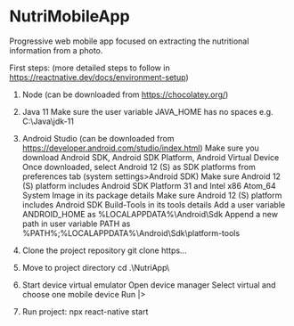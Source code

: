 # NutriMobileApp
Progressive web mobile app focused on extracting the nutritional information from a photo.

First steps: (more detailed steps to follow in https://reactnative.dev/docs/environment-setup)
1. Node (can be downloaded from https://chocolatey.org/)

2. Java 11
   Make sure the user variable JAVA_HOME has no spaces
   e.g. C:\Java\jdk-11

3. Android Studio (can be downloaded from https://developer.android.com/studio/index.html)
   Make sure you download Android SDK, Android SDK Platform, Android Virtual Device
   Once downloaded, select Android 12 (S) as SDK platforms from preferences tab (system settings>Android SDK)
   Make sure Android 12 (S) platform includes Android SDK Platform 31 and Intel x86 Atom_64 System Image in its package details
   Make sure Android 12 (S) platform includes Android SDK Build-Tools in its tools details
   Add a user variable ANDROID_HOME as %LOCALAPPDATA%\Android\Sdk
   Append a new path in user variable PATH as %PATH%;%LOCALAPPDATA%\Android\Sdk\platform-tools

4. Clone the project repository
   git clone https...

5. Move to project directory
   cd .\NutriApp\

6. Start device virtual emulator
   Open device manager
   Select virtual and choose one mobile device
   Run |>

7. Run project:
   npx react-native start